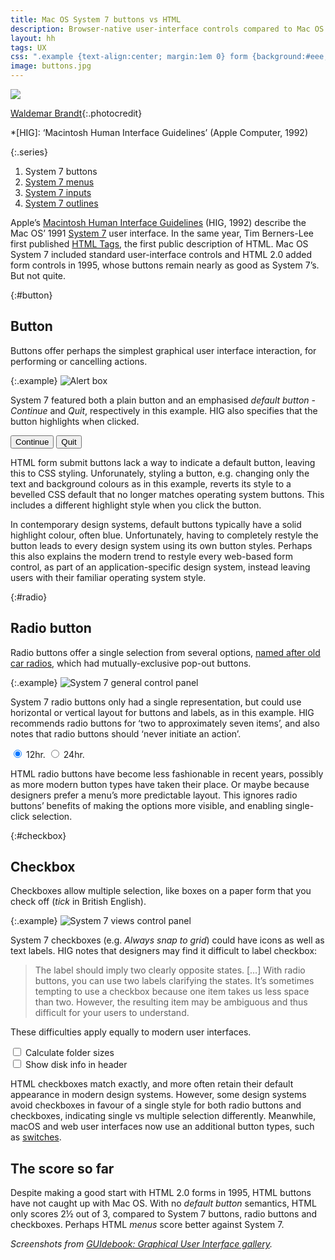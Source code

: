 ```yaml
---
title: Mac OS System 7 buttons vs HTML
description: Browser-native user-interface controls compared to Mac OS 31 years ago
layout: hh
tags: UX
css: ".example {text-align:center; margin:1em 0} form {background:#eee;padding:1em;margin:1em 2em; width:20em} .primary {color:white;background-color:#428bca;min-width:6em} input[type=number] {width:5.5em}"
image: buttons.jpg
---
```


![](buttons.jpg)

[Waldemar Brandt](https://unsplash.com/photos/rz6cOvHDxAA){:.photocredit}

*[HIG]: ‘Macintosh Human Interface Guidelines’ (Apple Computer, 1992)

{:.series}
1. System 7 buttons
2. [System 7 menus](system-7-menus)
3. [System 7 inputs](system-7-inputs)
4. [System 7 outlines](system-7-outlines)

Apple’s
[Macintosh Human Interface Guidelines](https://dl.acm.org/doi/book/10.5555/573097) 
(HIG, 1992) describe the Mac OS’ 1991
[System 7](https://en.wikipedia.org/wiki/System_7) user interface.
In the same year, Tim Berners-Lee first published 
[HTML Tags](http://info.cern.ch/hypertext/WWW/MarkUp/Tags.html),
the first public description of HTML.
Mac OS System 7 included standard user-interface controls and
HTML 2.0 added form controls in 1995, whose buttons remain nearly as good as System 7’s.
But not quite.

{:#button}
## Button

Buttons offer perhaps the simplest graphical user interface interaction, for performing or cancelling actions.

{:.example}
![Alert box](system-7/alert-box-note.png)

System 7 featured both a plain button and an emphasised _default button_ -
_Continue_ and _Quit_, respectively in this example.
HIG also specifies that the button highlights when clicked.

<form>
<button>Continue</button> <button class=primary>Quit</button>
</form>

HTML form submit buttons lack a way to indicate a default button, leaving this to CSS styling.
Unforunately, styling a button, e.g. changing only the text and background colours as in this example, 
reverts its style to a bevelled CSS default that no longer matches operating system buttons.
This includes a different highlight style when you click the button.

In contemporary design systems, default buttons typically have a solid highlight colour, often blue.
Unfortunately, having to completely restyle the button leads to every design system using its own button styles.
Perhaps this also explains the modern trend to restyle every web-based form control,
as part of an application-specific design system, instead leaving users with their familiar operating system style.

{:#radio}
## Radio button

Radio buttons offer a single selection from several options,
[named after old car radios](https://www.jitbit.com/alexblog/242-the-history-of-a-radio-button/),
which had mutually-exclusive pop-out buttons.

{:.example}
![System 7 general control panel](system-7/control-panel-general.webp)

System 7 radio buttons only had a single representation, but could use horizontal or vertical layout for buttons and labels, as in this example.
HIG recommends radio buttons for ‘two to approximately seven items’,
and also notes that radio buttons should ‘never initiate an action’.

<form>
<input type=radio name=time value=1 checked> 12hr.
<input type=radio name=time value=2> 24hr.
</form>

HTML radio buttons have become less fashionable in recent years, 
possibly as more modern button types have taken their place.
Or maybe because designers prefer a menu’s more predictable layout.
This ignores radio buttons’ benefits of making the options more visible, and enabling single-click selection.

{:#checkbox}
## Checkbox

Checkboxes allow multiple selection, like boxes on a paper form that you check off 
(_tick_ in British English).

{:.example}
![System 7 views control panel](system-7/control-panel-views.webp)

System 7 checkboxes (e.g. _Always snap to grid_) could have icons as well as text labels.
HIG notes that designers may find it difficult to label checkbox:

> The label should imply two clearly opposite states. […]
> With radio buttons, you can use two labels clarifying the states.
> It’s sometimes tempting to use a checkbox because one item takes us less space than two.
> However, the resulting item may be ambiguous and thus difficult for your users to understand.

These difficulties apply equally to modern user interfaces.

<form>
<input type=checkbox value=1> Calculate folder sizes
<br><input type=checkbox value=2> Show disk info in header
</form>

HTML checkboxes match exactly, and more often retain their default appearance in modern design systems.
However, some design systems avoid checkboxes in favour of a single style for both radio buttons and checkboxes, indicating single vs multiple selection differently.
Meanwhile, macOS and web user interfaces now use an additional button types, such as
[switches](https://developer.apple.com/design/human-interface-guidelines/macos/buttons/switches/).

## The score so far

Despite making a good start with HTML 2.0 forms in 1995, HTML buttons have not caught up with Mac OS.
With no _default button_ semantics, HTML only scores 2½ out of 3, compared to System 7 buttons, radio buttons and checkboxes.
Perhaps HTML _menus_ score better against System 7.

_Screenshots from
[GUIdebook: Graphical User Interface gallery](https://guidebookgallery.org/screenshots/macos70)._
